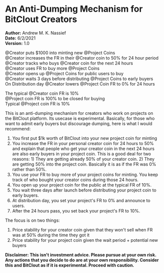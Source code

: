 # An Anti-Dumping Mechanism for BitClout Creators
**Author:** Andrew M. K. Nassief \
**Date:** 6/2/2021 \
**Version:** 1.0

@Creator puts $1000 into minting new @Project Coins \
@Creator increases the FR in their @Creator coin to 50% for 24 hour period \
@Creator tracks who buys @Creator coin for the next 24 hours \
@Creator uses FR to buy more @Project Coins \
@Creator opens up @Project Coins for public users to buy \
@Creator waits 3 days before distributing @Project Coins to early buyers \
On Distribution day @Creator lowers @Project Coin FR to 0% for 24 hours

The typical @Creator coin FR is 10% \
@Project coin FR is 100% to be closed for buying \
Typical @Project coin FR is 10%

This is an anti-dumping mechanism for creators who work on projects on the BitClout platform. Its usecase is experimental. Basically, for those who want to admit early buyers but discourage dumping, here is what I would recommend:

1. You first put $1k worth of BitClout into your new project coin for minting
2. You increase the FR in your personal creator coin for 24 hours to 50% and explain that people who get your creator coin in the next 24 hours are also early buyers in your project coin. This is a good deal for two reasons: 1) They are getting already 50% of your creator coin. 2) They are getting 50% into the project coin. Basically it is as if the FR was 0% rather than 50%.
3. You use your FR to buy more of your project coins for minting. You keep track of who bought your creator coins during those 24 hours.
4. You open up your project coin for the public at the typical FR of 10%.
5. You wait three days after launch before distributing your project coin to early buyers.
6. At distribution day, you set your project's FR to 0% and announce to users.
7. After the 24 hours pass, you set back your project's FR to 10%.

The focus is on two things: 
1) Price stability for your creator coin given that they won't sell when FR was at 50% during the time they got it
2) Price stability for your project coin given the wait period + potential new buyers

**Disclaimer: This isn't investment advice. Please pursue at your own risk. Any actions that you decide to do are at your own responsibility. Consider this and BitClout as if it is experimental. Proceed with caution.**

